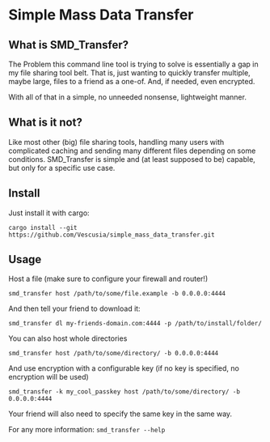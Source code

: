 # Simple Mass Data Transfer
## What is SMD_Transfer?
The Problem this command line tool is trying to solve is essentially a gap in my file sharing tool belt. 
That is, just wanting to quickly transfer multiple, maybe large, files to a friend as a one-of. And, if needed, even encrypted.

With all of that in a simple, no unneeded nonsense, lightweight manner.

## What is it not?
Like most other (big) file sharing tools, handling many users with complicated caching and sending many different files depending on some conditions.
SMD_Transfer is simple and (at least supposed to be) capable, but only for a specific use case.

## Install
Just install it with cargo:

``cargo install --git https://github.com/Vescusia/simple_mass_data_transfer.git``


## Usage
Host a file (make sure to configure your firewall and router!)

``smd_transfer host /path/to/some/file.example -b 0.0.0.0:4444``

And then tell your friend to download it:

``smd_transfer dl my-friends-domain.com:4444 -p /path/to/install/folder/``

You can also host whole directories

``smd_transfer host /path/to/some/directory/ -b 0.0.0.0:4444``

And use encryption with a configurable key
(if no key is specified, no encryption will be used)

``smd_transfer -k my_cool_passkey host /path/to/some/directory/ -b 0.0.0.0:4444``

Your friend will also need to specify the same key in the same way.

For any more information:
``smd_transfer --help``
